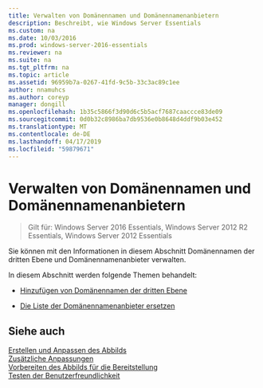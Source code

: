 ```yaml
---
title: Verwalten von Domänennamen und Domänennamenanbietern
description: Beschreibt, wie Windows Server Essentials
ms.custom: na
ms.date: 10/03/2016
ms.prod: windows-server-2016-essentials
ms.reviewer: na
ms.suite: na
ms.tgt_pltfrm: na
ms.topic: article
ms.assetid: 96959b7a-0267-41fd-9c5b-33c3ac89c1ee
author: nnamuhcs
ms.author: coreyp
manager: dongill
ms.openlocfilehash: 1b35c5866f3d90d6c5b5acf7687caaccce83de09
ms.sourcegitcommit: 0d0b32c8986ba7db9536e0b8648d4ddf9b03e452
ms.translationtype: MT
ms.contentlocale: de-DE
ms.lasthandoff: 04/17/2019
ms.locfileid: "59879671"
---
```

# <a name="manage-domain-names-and-domain-name-providers"></a>Verwalten von Domänennamen und Domänennamenanbietern

>Gilt für: Windows Server 2016 Essentials, Windows Server 2012 R2 Essentials, Windows Server 2012 Essentials

Sie können mit den Informationen in diesem Abschnitt Domänennamen der dritten Ebene und Domänennamenanbieter verwalten.  
  
 In diesem Abschnitt werden folgende Themen behandelt:  
  
-   [Hinzufügen von Domänennamen der dritten Ebene](Add-Third-Level-Domain-Names.md)  
  
-   [Die Liste der Domänennamenanbieter ersetzen](Replace-the-List-of-Domain-Name-Providers.md)  
  
## <a name="see-also"></a>Siehe auch  
 [Erstellen und Anpassen des Abbilds](Creating-and-Customizing-the-Image.md)   
 [Zusätzliche Anpassungen](Additional-Customizations.md)   
 [Vorbereiten des Abbilds für die Bereitstellung](Preparing-the-Image-for-Deployment.md)   
 [Testen der Benutzerfreundlichkeit](Testing-the-Customer-Experience.md)